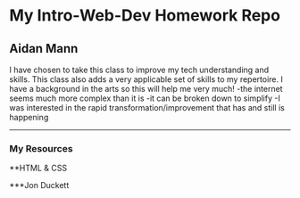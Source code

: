 # My Intro-Web-Dev Homework Repo
## Aidan Mann

I have chosen to take this class to improve my tech understanding and skills. This class also adds a very applicable set of skills to my repertoire. I have a background in the arts so this will help me very much!
-the internet seems much more complex than it is
-it can be broken down to simplify
-I was interested in the rapid transformation/improvement that has and still is happening

<hr />

### My Resources

**HTML & CSS

***Jon Duckett
